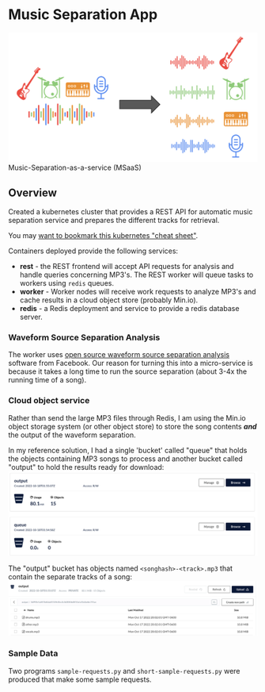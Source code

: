 # Music Separation App
![separation](images/music_separation.png)
Music-Separation-as-a-service (MSaaS)

## Overview
Created a kubernetes cluster that provides a REST API for automatic music separation service and prepares the different tracks for retrieval.

You may [want to bookmark this kubernetes "cheat sheet"](https://kubernetes.io/docs/reference/kubectl/cheatsheet/).

Containers deployed provide the following services:
+ **rest** - the REST frontend will accept API requests for analysis and handle queries concerning MP3's. The REST worker will queue tasks to workers using `redis` queues.
+ **worker** - Worker nodes will receive work requests to analyze MP3's and cache results in a cloud object store (probably Min.io).
+ **redis** - a Redis deployment and service to provide a redis database server.

### Waveform Source Separation Analysis
The worker uses [open source waveform source separation analysis](https://github.com/facebookresearch/demucs) software from Facebook. Our reason for turning this into a micro-service is because it takes a long time to run the source separation (about 3-4x the running time of a song).

### Cloud object service

Rather than send the large MP3 files through Redis, I am using the Min.io object storage system (or other object store) to store the song contents ***and*** the output of the waveform separation. 

In my reference solution, I had a single 'bucket' called "queue" that holds the objects containing MP3 songs to process and another bucket called "output" to hold the results ready for download:
![buckets](images/buckets.png)

The "output" bucket has objects named `<songhash>-<track>.mp3` that contain the separate tracks of a song:
![output bucket image](images/output-bucket.png)

### Sample Data
Two programs `sample-requests.py` and `short-sample-requests.py` were produced that make some sample requests.
